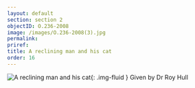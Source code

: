 ```yaml
---
layout: default
section: section 2
objectID: O.236-2008
image: /images/O.236-2008(3).jpg
permalink:
priref:
title: A reclining man and his cat
order: 16
---
```

![A reclining man and his cat]({{site.baseurl}}/images/O.236-2008(3).jpg){: .img-fluid }
Given by Dr Roy Hull
